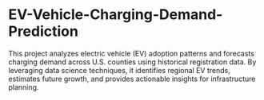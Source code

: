 # EV-Vehicle-Charging-Demand-Prediction
This project analyzes electric vehicle (EV) adoption patterns and forecasts charging demand across U.S. counties using historical registration data. By leveraging data science techniques, it identifies regional EV trends, estimates future growth, and provides actionable insights for infrastructure planning.
